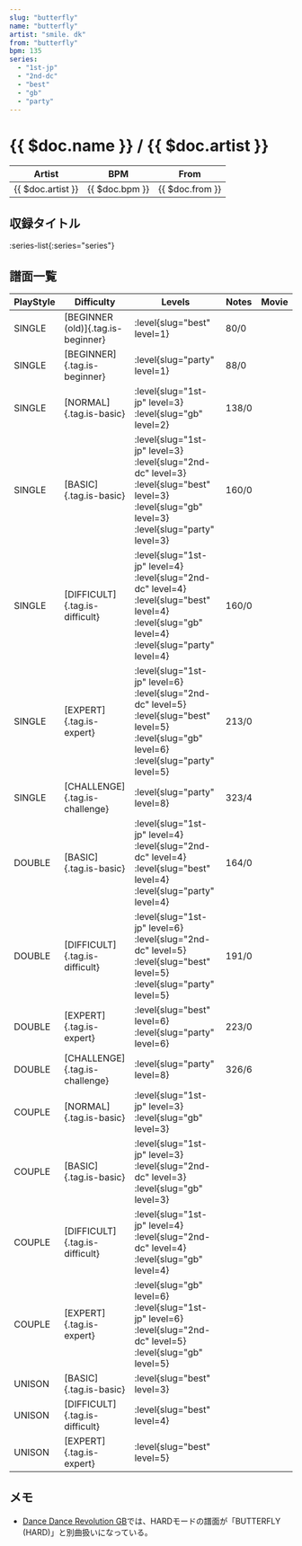 ```yaml
---
slug: "butterfly"
name: "butterfly"
artist: "smile. dk"
from: "butterfly"
bpm: 135
series:
  - "1st-jp"
  - "2nd-dc"
  - "best"
  - "gb"
  - "party"
---
```


# {{ $doc.name }} / {{ $doc.artist }}

|Artist|BPM|From|
|------|---|----|
|{{ $doc.artist }}|{{ $doc.bpm }}|{{ $doc.from }}|

## 収録タイトル

:series-list{:series="series"}

## 譜面一覧

|PlayStyle|Difficulty|Levels|Notes|Movie|
|---------|----------|------|-----|-----|
|SINGLE|[BEGINNER (old)]{.tag.is-beginner}|:level{slug="best" level=1}|80/0||
|SINGLE|[BEGINNER]{.tag.is-beginner}|:level{slug="party" level=1}|88/0||
|SINGLE|[NORMAL]{.tag.is-basic}|:level{slug="1st-jp" level=3} :level{slug="gb" level=2}|138/0||
|SINGLE|[BASIC]{.tag.is-basic}|:level{slug="1st-jp" level=3} :level{slug="2nd-dc" level=3} :level{slug="best" level=3} :level{slug="gb" level=3} :level{slug="party" level=3}|160/0||
|SINGLE|[DIFFICULT]{.tag.is-difficult}|:level{slug="1st-jp" level=4} :level{slug="2nd-dc" level=4} :level{slug="best" level=4} :level{slug="gb" level=4} :level{slug="party" level=4}|160/0||
|SINGLE|[EXPERT]{.tag.is-expert}|:level{slug="1st-jp" level=6} :level{slug="2nd-dc" level=5} :level{slug="best" level=5} :level{slug="gb" level=6} :level{slug="party" level=5}|213/0||
|SINGLE|[CHALLENGE]{.tag.is-challenge}|:level{slug="party" level=8}|323/4||
|DOUBLE|[BASIC]{.tag.is-basic}|:level{slug="1st-jp" level=4} :level{slug="2nd-dc" level=4} :level{slug="best" level=4} :level{slug="party" level=4}|164/0||
|DOUBLE|[DIFFICULT]{.tag.is-difficult}|:level{slug="1st-jp" level=6} :level{slug="2nd-dc" level=5} :level{slug="best" level=5} :level{slug="party" level=5}|191/0||
|DOUBLE|[EXPERT]{.tag.is-expert}|:level{slug="best" level=6} :level{slug="party" level=6}|223/0||
|DOUBLE|[CHALLENGE]{.tag.is-challenge}|:level{slug="party" level=8}|326/6||
|COUPLE|[NORMAL]{.tag.is-basic}|:level{slug="1st-jp" level=3} :level{slug="gb" level=3}|||
|COUPLE|[BASIC]{.tag.is-basic}|:level{slug="1st-jp" level=3} :level{slug="2nd-dc" level=3} :level{slug="gb" level=3}|||
|COUPLE|[DIFFICULT]{.tag.is-difficult}|:level{slug="1st-jp" level=4} :level{slug="2nd-dc" level=4} :level{slug="gb" level=4}|||
|COUPLE|[EXPERT]{.tag.is-expert}|:level{slug="gb" level=6} :level{slug="1st-jp" level=6} :level{slug="2nd-dc" level=5} :level{slug="gb" level=5}|||
|UNISON|[BASIC]{.tag.is-basic}|:level{slug="best" level=3}|||
|UNISON|[DIFFICULT]{.tag.is-difficult}|:level{slug="best" level=4}|||
|UNISON|[EXPERT]{.tag.is-expert}|:level{slug="best" level=5}|||

## メモ

- [Dance Dance Revolution GB](/series/gb)では、HARDモードの譜面が「BUTTERFLY (HARD)」と別曲扱いになっている。
